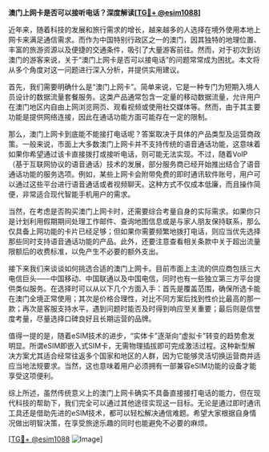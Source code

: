**澳门上网卡是否可以接听电话？深度解读[[TG💪+ @esim1088](https://t.me/s/esim1088)]**

近年来，随着科技的发展和旅行需求的增长，越来越多的人选择在境外使用本地上网卡来满足通信需求。而作为中国特别行政区之一的澳门，因其独特的地理位置、丰富的旅游资源以及便捷的交通条件，吸引了大量游客前往。然而，对于初次到访澳门的游客来说，关于“澳门上网卡是否可以接电话”的问题常常成为困扰。本文将从多个角度对这一问题进行深入分析，并提供实用建议。

首先，我们需要明确什么是“澳门上网卡”。简单来说，它是一种专门为短期入境人员设计的数据流量套餐服务。这类产品通常包含一定量的移动数据流量，允许用户在澳门地区内自由上网浏览网页、观看视频或使用社交媒体等。然而，由于其主要功能是提供网络连接，因此在通话功能方面可能存在一定的限制。

那么，澳门上网卡到底能不能接打电话呢？答案取决于具体的产品类型及运营商政策。一般来说，市面上大多数澳门上网卡并不支持传统的语音通话功能，这意味着如果你希望通过该卡直接拨打或接听电话，则可能无法实现。不过，随着VoIP（基于互联网协议的语音通话）技术的发展，部分服务商已经开始推出结合了语音通话功能的服务选项。例如，某些上网卡会附带免费的即时通讯软件账号，用户可以通过这些平台进行语音通话或者视频聊天。这种方式不仅成本低廉，而且操作简便，非常适合现代智能手机用户的需求。

当然，在考虑是否购买澳门上网卡时，还需要综合考量自身的实际需求。如果你只是计划利用假期期间处理工作邮件、查询地图信息或是与家人朋友保持联系，那么仅具备上网功能的卡片已经足够；但如果你需要频繁地拨打电话，则应当优先选择那些同时支持语音通话功能的产品。此外，还要注意查看相关条款中关于超出流量限额后的收费标准，以免产生不必要的额外支出。

接下来我们来谈谈如何挑选合适的澳门上网卡。目前市面上主流的供应商包括三大电信巨头——中国移动、中国联通以及中国电信，同时也有一些独立第三方平台提供类似服务。在选择时可以从以下几个方面入手：首先是覆盖范围，确保所选卡能在澳门全境正常使用；其次是价格合理性，对比不同方案后找到性价比最高的那一款；再次是客服支持水平，遇到问题时能否及时得到响应至关重要；最后则是信誉度考量，尽量选择口碑良好且长期运营的品牌。

值得一提的是，随着eSIM技术的进步，“实体卡”逐渐向“虚拟卡”转变的趋势愈发明显。所谓eSIM即嵌入式SIM卡，无需物理插拔即可完成激活过程。这种新型解决方案尤其适合经常往返多个国家和地区的人群，因为它能够灵活切换运营商并适应当地法规要求。当然，这也意味着用户必须拥有一部兼容eSIM功能的设备才能享受这项便利。

综上所述，虽然传统意义上的澳门上网卡确实不具备直接接打电话的能力，但在现代科技的帮助下，我们完全可以通过其他途径实现这一目标。无论是通过即时通讯工具还是借助先进的eSIM技术，都可以轻松解决通信难题。希望大家根据自身情况做出明智决策，在享受旅途乐趣的同时也能避免不必要的麻烦。

[[TG💪+ @esim1088](https://t.me/s/esim1088) ![Image](https://i.postimg.cc/4NQfJmqS/Snipaste-2025-05-13-00-14-12.png)]